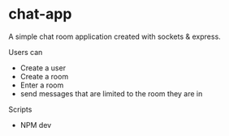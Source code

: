 # chat-app

A simple chat room application created with sockets & express.

Users can 
- Create a user
- Create a room
- Enter a room
- send messages that are limited to the room they are in

Scripts
- NPM dev
